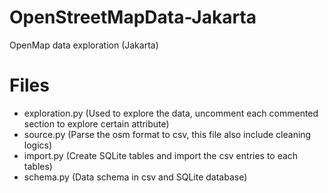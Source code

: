 # OpenStreetMapData-Jakarta
OpenMap data exploration (Jakarta)

# Files
- exploration.py (Used to explore the data, uncomment each commented section to explore certain attribute)
- source.py (Parse the osm format to csv, this file also include cleaning logics)
- import.py (Create SQLite tables and import the csv entries to each tables)
- schema.py (Data schema in csv and SQLite database)
